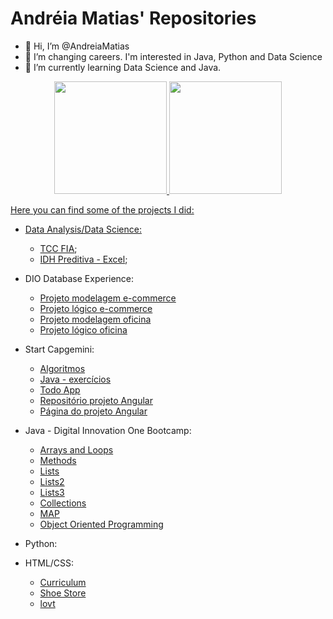 # Andréia Matias' Repositories

- 👋 Hi, I’m @AndreiaMatias
- 👀 I’m changing careers. I'm interested in Java, Python and Data Science
- 🌱 I’m currently learning Data Science and Java.

<div align="center">
  <a href="https://github.com/AndreiaMatias">
  <img height="180em" src="https://github-readme-stats.vercel.app/api?username=AndreiaMatias&show_icons=true&theme=dracula&include_all_commits=true&count_private=true"/>
  <img height="180em" src="https://github-readme-stats.vercel.app/api/top-langs/?username=AndreiaMatias&layout=compact&langs_count=7&theme=dracula"/>
</div>

<p>Here you can find some of the projects I did:</p>

- Data Analysis/Data Science:
  - [TCC FIA](https://github.com/AndreiaMatias/TCC-FIA);
  - [IDH Preditiva - Excel](https://github.com/AndreiaMatias/projetos-Excel);
  
- DIO Database Experience:
   - [Projeto modelagem e-commerce](https://github.com/AndreiaMatias/DesafioModelagemBD)
   - [Projeto lógico e-commerce](https://github.com/AndreiaMatias/DesafioProjetoLogico)
   - [Projeto modelagem oficina](https://github.com/AndreiaMatias/DesafioModelagemOficina)
   - [Projeto lógico oficina](https://github.com/AndreiaMatias/DesafioOficinaLogico)

- Start Capgemini:
  - [Algoritmos](https://github.com/AndreiaMatias/algoritmos)
  - [Java - exercícios](https://github.com/AndreiaMatias/Java)
  - [Todo App](https://github.com/AndreiaMatias/TodoApp)
  - [Repositório projeto Angular](https://github.com/AndreiaMatias/proway-computers)
  - [Página do projeto Angular](https://andreiamatias.github.io/proway-computers/produtos)

- Java - Digital Innovation One Bootcamp:
  - [Arrays and Loops](https://github.com/AndreiaMatias/DIO_Loops_Java)
  - [Methods](https://github.com/AndreiaMatias/DIO_metodos_java)
  - [Lists](https://github.com/AndreiaMatias/DIO_exercicio_inquerito)
  - [Lists2](https://github.com/AndreiaMatias/DIO_listas_java)
  - [Lists3](https://github.com/AndreiaMatias/DIO_ordenacaoListas_java)
  - [Collections](https://github.com/AndreiaMatias/DIO_Java_Collections)
  - [MAP](https://github.com/AndreiaMatias/DIO_ExerciciosMap)
  - [Object Oriented Programming](https://github.com/AndreiaMatias/DIO_OrientacaoObjetos.git)
  
- Python:
  
- HTML/CSS:
  - [Curriculum](https://github.com/AndreiaMatias/EstudoCaso)
  - [Shoe Store](https://github.com/AndreiaMatias/shoeStore)
  - [lovt](https://github.com/AndreiaMatias/lovt)
  
  
  



<!---
AndreiaMatias/AndreiaMatias is a ✨ special ✨ repository because its `README.md` (this file) appears on your GitHub profile.
You can click the Preview link to take a look at your changes.
--->
